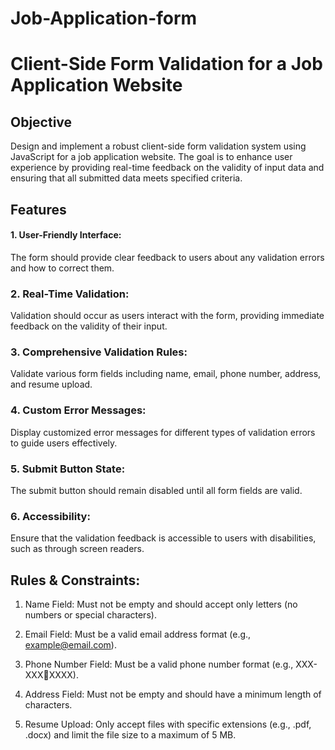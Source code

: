 # Job-Application-form

# Client-Side Form Validation for a Job Application Website

## Objective

Design and implement a robust client-side form validation system using 
JavaScript for a job application website. The goal is to enhance user experience by 
providing real-time feedback on the validity of input data and ensuring that all 
submitted data meets specified criteria.

## Features

#### 1. User-Friendly Interface: 
The form should provide clear feedback to users about any validation errors and how to correct them.

### 2. Real-Time Validation: 
Validation should occur as users interact with the form, providing immediate feedback on the validity of their input.

### 3. Comprehensive Validation Rules: 
Validate various form fields including name, email, phone number, address, and resume upload.

### 4. Custom Error Messages: 
Display customized error messages for different types of validation errors to guide users effectively.

### 5. Submit Button State: 
The submit button should remain disabled until all form fields are valid.

### 6. Accessibility: 
Ensure that the validation feedback is accessible to users with disabilities, such as through screen readers.


## Rules & Constraints:

1. Name Field: Must not be empty and should accept only letters (no numbers 
or special characters).

2. Email Field: Must be a valid email address format (e.g., 
example@email.com).

3. Phone Number Field: Must be a valid phone number format (e.g., XXX-XXXXXXX).
   
4. Address Field: Must not be empty and should have a minimum length of 
characters.

5. Resume Upload: Only accept files with specific extensions (e.g., .pdf, .docx) 
and limit the file size to a maximum of 5 MB.
